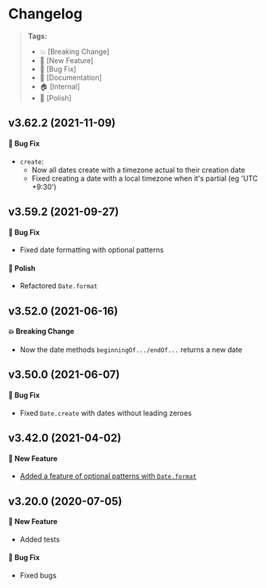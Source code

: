 Changelog
=========

> **Tags:**
> - :boom:       [Breaking Change]
> - :rocket:     [New Feature]
> - :bug:        [Bug Fix]
> - :memo:       [Documentation]
> - :house:      [Internal]
> - :nail_care:  [Polish]

## v3.62.2 (2021-11-09)

#### :bug: Bug Fix

* `create`:
  * Now all dates create with a timezone actual to their creation date
  * Fixed creating a date with a local timezone when it's partial (eg 'UTC +9:30')

## v3.59.2 (2021-09-27)

#### :bug: Bug Fix

* Fixed date formatting with optional patterns

#### :nail_care: Polish

* Refactored `Date.format`

## v3.52.0 (2021-06-16)

#### :boom: Breaking Change

* Now the date methods `beginningOf.../endOf...` returns a new date

## v3.50.0 (2021-06-07)

#### :bug: Bug Fix

* Fixed `Date.create` with dates without leading zeroes

## v3.42.0 (2021-04-02)

#### :rocket: New Feature

* [Added a feature of optional patterns with `Date.format`](https://github.com/V4Fire/Core/issues/163)

## v3.20.0 (2020-07-05)

#### :rocket: New Feature

* Added tests

#### :bug: Bug Fix

* Fixed bugs
